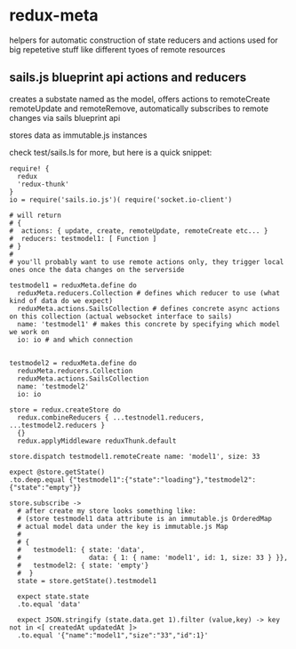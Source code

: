 # redux-meta

helpers for automatic construction of state reducers and actions
used for big repetetive stuff like different tyoes of remote resources

## sails.js blueprint api actions and reducers

creates a substate named as the model, offers actions to remoteCreate remoteUpdate and remoteRemove, automatically subscribes to remote changes via sails blueprint api

stores data as immutable.js instances

check test/sails.ls for more, but here is a quick snippet:

```livescript
require! {
  redux
  'redux-thunk'
}
io = require('sails.io.js')( require('socket.io-client')

# will return
# { 
#  actions: { update, create, remoteUpdate, remoteCreate etc... } 
#  reducers: testmodel1: [ Function ]
# }
#
# you'll probably want to use remote actions only, they trigger local ones once the data changes on the serverside

testmodel1 = reduxMeta.define do
  reduxMeta.reducers.Collection # defines which reducer to use (what kind of data do we expect)
  reduxMeta.actions.SailsCollection # defines concrete async actions on this collection (actual websocket interface to sails)
  name: 'testmodel1' # makes this concrete by specifying which model we work on
  io: io # and which connection


testmodel2 = reduxMeta.define do
  reduxMeta.reducers.Collection
  reduxMeta.actions.SailsCollection
  name: 'testmodel2'
  io: io

store = redux.createStore do
  redux.combineReducers { ...testnodel1.reducers, ...testmodel2.reducers }
  {}
  redux.applyMiddleware reduxThunk.default

store.dispatch testmodel1.remoteCreate name: 'model1', size: 33

expect @store.getState()
.to.deep.equal {"testmodel1":{"state":"loading"},"testmodel2":{"state":"empty"}}

store.subscribe ->
  # after create my store looks something like:
  # (store testmodel1 data attribute is an immutable.js OrderedMap
  # actual model data under the key is immutable.js Map
  #
  # {
  #   testmodel1: { state: 'data', 
  #                 data: { 1: { name: 'model1', id: 1, size: 33 } }},
  #   testmodel2: { state: 'empty'}
  #  } 
  state = store.getState().testmodel1

  expect state.state
  .to.equal 'data'
  
  expect JSON.stringify (state.data.get 1).filter (value,key) -> key not in <[ createdAt updatedAt ]>
  .to.equal '{"name":"model1","size":"33","id":1}'

```



